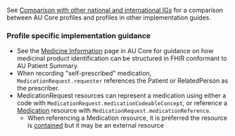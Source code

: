 See [Comparison with other national and international IGs](comparison.html) for a comparison between AU Core profiles and profiles in other implementation guides.

### Profile specific implementation guidance
- See the [Medicine Information](https://build.fhir.org/ig/hl7au/au-fhir-core/medicine-information.html) page in AU Core for guidance on how medicinal product identification can be structured in FHIR conformant to AU Patient Summary.
- When recording "self-prescribed" medication, `MedicationRequest.requester` references the Patient or RelatedPerson as the prescriber.
- MedicationRequest resources can represent a medication using either a code with `MedicationRequest.medicationCodeableConcept`, or reference a [Medication](http://hl7.org/fhir/R4/medication.html) resource with `MedicationRequest.medicationReference`.
  - When referencing a Medication resource, it is preferred the resource is [contained](http://hl7.org/fhir/R4/references.html#contained) but it may be an external resource
